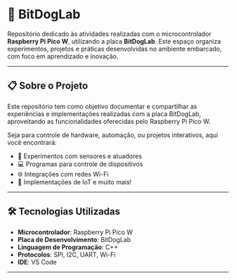 # 🐾 BitDogLab  

Repositório dedicado às atividades realizadas com o microcontrolador **Raspberry Pi Pico W**, utilizando a placa **BitDogLab**. Este espaço organiza experimentos, projetos e práticas desenvolvidas no ambiente embarcado, com foco em aprendizado e inovação.

---

## 📋 Sobre o Projeto  
Este repositório tem como objetivo documentar e compartilhar as experiências e implementações realizadas com a placa BitDogLab, aproveitando as funcionalidades oferecidas pelo Raspberry Pi Pico W.  

Seja para controle de hardware, automação, ou projetos interativos, aqui você encontrará:  
- 📡 Experimentos com sensores e atuadores  
- 💻 Programas para controle de dispositivos  
- 🌐 Integrações com redes Wi-Fi  
- 🚀 Implementações de IoT e muito mais!  

---

## 🛠️ Tecnologias Utilizadas  

- **Microcontrolador**: Raspberry Pi Pico W  
- **Placa de Desenvolvimento**: BitDogLab  
- **Linguagem de Programação**: C++
- **Protocolos**: SPI, I2C, UART, Wi-Fi  
- **IDE**: VS Code  

---

